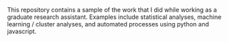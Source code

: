 This repository contains a sample of the work that I did while working as a graduate research assistant. Examples include statistical analyses, machine learning / cluster analyses, and automated processes using python and javascript.
